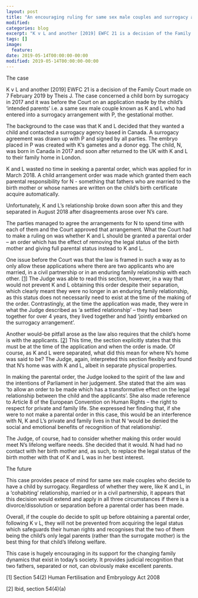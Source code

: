 ```yaml
---
layout: post
title: "An encouraging ruling for same sex male couples and surrogacy arrangements"
modified:
categories: blog
excerpt: "K v L and another [2019] EWFC 21 is a decision of the Family Court made on 7 February 2019 by Theis J. The case concerned a child born by surrogacy in 2017 and it was before the Court on an application made by the child’s ‘intended parents’ i.e. a same sex male couple known as K and L"
tags: []
image:
  feature:
date: 2019-05-14T00:00:00-00:00
modified: 2019-05-14T00:00:00-00:00
---
```



The case

K v L and another [2019] EWFC 21 is a decision of the Family Court made on 7 February 2019 by Theis J. The case concerned a child born by surrogacy in 2017 and it was before the Court on an application made by the child’s ‘intended parents’ i.e. a same sex male couple known as K and L who had entered into a surrogacy arrangement with P, the gestational mother. 

The background to the case was that K and L decided that they wanted a child and contacted a surrogacy agency based in Canada. A surrogacy agreement was drawn up with P and signed by all parties. The embryo placed in P was created with K’s gametes and a donor egg. The child, N, was born in Canada in 2017 and soon after returned to the UK with K and L to their family home in London. 

K and L wasted no time in seeking a parental order, which was applied for in March 2018. A child arrangement order was made which granted them each parental responsibility for N - something that fathers who are married to the birth mother or whose names are written on the child’s birth certificate acquire automatically.

Unfortunately, K and L’s relationship broke down soon after this and they separated in August 2018 after disagreements arose over N’s care.

The parties managed to agree the arrangements for N to spend time with each of them and the Court approved that arrangement. What the Court had to make a ruling on was whether K and L should be granted a parental order – an order which has the effect of removing the legal status of the birth mother and giving full parental status instead to K and L.

One issue before the Court was that the law is framed in such a way as to only allow these applications where there are two applicants who are married, in a civil partnership or in an enduring family relationship with each other. [[1]](#1) The Judge was able to read this section, however, in a way that would not prevent K and L obtaining this order despite their separation, which clearly meant they were no longer in an enduring family relationship, as this status does not necessarily need to exist at the time of the making of the order. Contrastingly, at the time the application was made, they were in what the Judge described as ‘a settled relationship’ – they had been together for over 4 years, they lived together and had ‘jointly embarked on the surrogacy arrangement’.

Another would-be pitfall arose as the law also requires that the child’s home is with the applicants. [[2]](#2) This time, the section explicitly states that this must be at the time of the application and when the order is made. Of course, as K and L were separated, what did this mean for where N’s home was said to be? The Judge, again, interpreted this section flexibly and found that N’s home was with K and L, albeit in separate physical properties.

In making the parental order, the Judge looked to the spirit of the law and the intentions of Parliament in her judgement. She stated that the aim was ‘to allow an order to be made which has a transformative effect on the legal relationship between the child and the applicants’. She also made reference to Article 8 of the European Convention on Human Rights – the right to respect for private and family life. She expressed her finding that, if she were to not make a parental order in this case, this would be an interference with N, K and L’s private and family lives in that N ‘would be denied the social and emotional benefits of recognition of that relationship’.

The Judge, of course, had to consider whether making this order would meet N’s lifelong welfare needs. She decided that it would. N had had no contact with her birth mother and, as such, to replace the legal status of the birth mother with that of K and L was in her best interest.

The future

This case provides peace of mind for same sex male couples who decide to have a child by surrogacy. Regardless of whether they were, like K and L, in a ‘cohabiting’ relationship, married or in a civil partnership, it appears that this decision would extend and apply in all three circumstances if there is a divorce/dissolution or separation before a parental order has been made. 

Overall, if the couple do decide to split up before obtaining a parental order, following K v L, they will not be prevented from acquiring the legal status which safeguards their human rights and recognises that the two of them being the child’s only legal parents (rather than the surrogate mother) is the best thing for that child’s lifelong welfare. 

This case is hugely encouraging in its support for the changing family dynamics that exist in today’s society. It provides judicial recognition that two fathers, separated or not, can obviously make excellent parents. 





<a name="1">[1]</a>  Section 54(2) Human Fertilisation and Embryology Act 2008 

<a name="2">[2]</a>  Ibid, section 54(4)(a)

